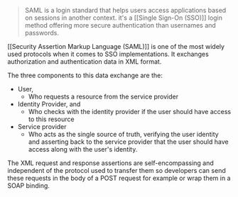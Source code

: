 > SAML is a login standard that helps users access applications based on sessions in another context. it's a [[Single Sign-On (SSO)]] login method offering more secure authentication than usernames and passwords.

[[Security Assertion Markup Language (SAML)]] is one of the most widely used protocols when it comes to SSO implementations. It exchanges authorization and authentication data in XML format. 

The three components to this data exchange are the:
- User,
	- Who requests a resource from the service provider
- Identity Provider, and
	- Who checks with the identity provider if the user should have access to this resource
- Service provider
	- Who acts as the single source of truth, verifying the user identity and asserting back to the service provider that the user should have access along with the user's identity.

The XML request and response assertions are self-encompassing and independent of the protocol used to transfer them so developers can send these requests in the body of a POST request for example or wrap them in a SOAP binding.

